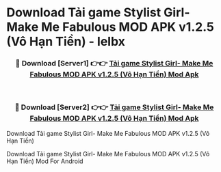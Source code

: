# Download Tải game Stylist Girl- Make Me Fabulous MOD APK v1.2.5 (Vô Hạn Tiền) - lelbx


<div align="center">
<h3>🔴 Download [Server1] 👉👉 <a href="https://apk-comot.site?title=Tải_game_Stylist_Girl-_Make_Me_Fabulous_MOD_APK_v1.2.5_(Vô_Hạn_Tiền)">Tải game Stylist Girl- Make Me Fabulous MOD APK v1.2.5 (Vô Hạn Tiền) Mod Apk</a></h3><br>
<h3>🔴 Download [Server2] 👉👉 <a href="https://apk-comot.site?title=Tải_game_Stylist_Girl-_Make_Me_Fabulous_MOD_APK_v1.2.5_(Vô_Hạn_Tiền)">Tải game Stylist Girl- Make Me Fabulous MOD APK v1.2.5 (Vô Hạn Tiền) Mod Apk</a></h3>
</div>



Download Tải game Stylist Girl- Make Me Fabulous MOD APK v1.2.5 (Vô Hạn Tiền) 

Download Tải game Stylist Girl- Make Me Fabulous MOD APK v1.2.5 (Vô Hạn Tiền) Mod For Android